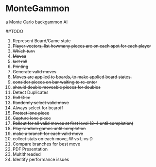 MonteGammon
===========

a Monte Carlo backgammon AI 


##TODO

1. ~~Represent Board/Game state~~
  1. ~~Player vectors, list howmany pieces are on each spot for each player~~
  2. ~~Which turn~~
  3. ~~Moves~~
  4. ~~last roll~~
  5. ~~Printing~~
2. ~~Generate valid moves~~
  1. ~~Moves are applied to boards, to make applied board states.~~
  2. ~~consider pieces on bar waiting to re-enter~~ 
  3. ~~should double moveable pieces for doubles~~
  4. Detect Duplicates
3. ~~Roll Dice~~
4. ~~Randomly select valid move~~
  1. ~~Always select for bearoff~~
  2. ~~Protect lone piece~~
  3. ~~Capture lone piece~~
5. ~~Rollout for all valid moves at first level (2-4 until completion)~~
 1. ~~Play random games until completion~~
 2. ~~make a branch for each valid move~~
 3. ~~collect stats on each move, W vs L vs D~~
6. Compare branches for best move
7. PDF Presentation
8. Multithreaded
 1. Identify performance issues